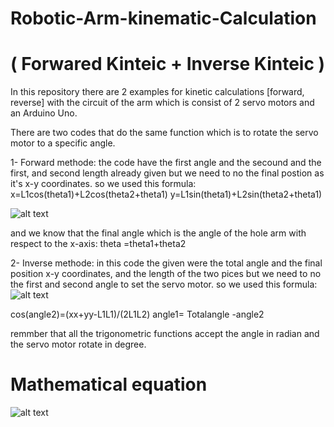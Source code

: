 # Robotic-Arm-kinematic-Calculation
# ( Forwared Kinteic + Inverse Kinteic )
In this repository there are 2 examples for kinetic calculations [forward, reverse] with the circuit of the arm which is consist of 2 servo motors and an Arduino Uno.

There are two codes that do the same function which is to rotate the servo motor to a specific angle.

1- Forward methode: the code have the first angle and the secound and the first, and second length already given but we need to no the final postion as it's x-y coordinates. so we used this formula: x=L1cos(theta1)+L2cos(theta2+theta1) y=L1sin(theta1)+L2sin(theta2+theta1)

![alt text](https://github.com/Memo5679/Robotic-Arm-kinematic-calculation-and-design-robotic-arm-/blob/master/The%20graph%20of%20forward%20kinematic.jpg)

and we know that the final angle which is the angle of the hole arm with respect to the x-axis: theta =theta1+theta2

2- Inverse methode: in this code the given were the total angle and the final position x-y coordinates, and the length of the two pices but we need to no the first and second angle to set the servo motor. so we used this formula:
![alt text](https://github.com/Memo5679/Robotic-Arm-kinematic-calculation-and-design-robotic-arm-/blob/master/The%20graph%20of%20inverse%20kinematic.jpg)

cos(angle2)=(xx+yy-L1L1)/(2L1L2) angle1= Totalangle -angle2

remmber that all the trigonometric functions accept the angle in radian and the servo motor rotate in degree.

# Mathematical equation
![alt text](https://github.com/Memo5679/Robotic-Arm-kinematic-calculation-and-design-robotic-arm-/blob/master/Mathematical%20equations.jpg)
